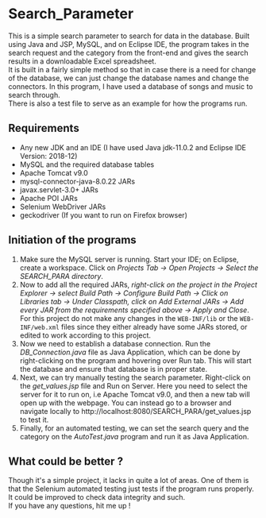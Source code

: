 # Search_Parameter

This is a simple search parameter to search for data in the database. Built using Java and JSP, MySQL, and on Eclipse IDE, the program takes in the search request and the category from the front-end and gives the search results in a downloadable Excel spreadsheet.<br>
It is built in a fairly simple method so that in case there is a need for change of the database, we can just change the database names and change the connectors. In this program, I have used a database of songs and music to search through.<br>
There is also a test file to serve as an example for how the programs run.

## Requirements

- Any new JDK and an IDE (I have used Java jdk-11.0.2 and Eclipse IDE Version: 2018-12)
- MySQL and the required database tables
- Apache Tomcat v9.0
- mysql-connector-java-8.0.22 JARs
- javax.servlet-3.0+ JARs
- Apache POI JARs
- Selenium WebDriver JARs
- geckodriver (If you want to run on Firefox browser)

## Initiation of the programs

1. Make sure the MySQL server is running. Start your IDE; on Eclipse, create a workspace. Click on *Projects Tab -> Open Projects -> Select the SEARCH_PARA directory*.
2. Now to add all the required JARs, *right-click on the project in the Project Explorer -> select Build Path -> Configure Build Path -> Click on Libraries tab -> Under Classpath, click on Add External JARs -> Add every JAR from the requirements specified above -> Apply and Close*. For this project do not make any changes in the `WEB-INF/lib` or the `WEB-INF/web.xml` files since they either already have some JARs stored, or edited to work according to this project.
3. Now we need to establish a database connection. Run the *DB_Connection.java* file as Java Application, which can be done by right-clicking on the program and hovering over Run tab. This will start the database and ensure that database is in proper state.
4. Next, we can try manually testing the search parameter. Right-click on the *get_values.jsp* file and Run on Server. Here you need to select the server for it to run on, i.e Apache Tomcat v9.0, and then a new tab will open up with the webpage. You can instead go to a browser and navigate locally to http://localhost:8080/SEARCH_PARA/get_values.jsp to test it.
5. Finally, for an automated testing, we can set the search query and the category on the *AutoTest.java* program and run it as Java Application.

## What could be better ?

Though it's a simple project, it lacks in quite a lot of areas. One of them is that the Selenium automated testing just tests if the program runs properly. It could be improved to check data integrity and such.<br>
If you have any questions, hit me up !
